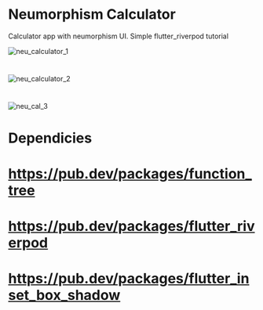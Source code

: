 # Neumorphism Calculator

Calculator app with neumorphism UI.
Simple flutter_riverpod tutorial

![neu_calculator_1](https://user-images.githubusercontent.com/83041330/192882128-78df1d13-7229-4fb9-81ef-e367457cd48e.png)
#
![neu_calculator_2](https://user-images.githubusercontent.com/83041330/192882155-61109a45-58f0-4148-886e-456a19f79b2b.png)
#
![neu_cal_3](https://user-images.githubusercontent.com/83041330/192882209-c8955c85-098c-4206-bd86-e663f6081fca.png)
#


# Dependicies
# https://pub.dev/packages/function_tree
# https://pub.dev/packages/flutter_riverpod
# https://pub.dev/packages/flutter_inset_box_shadow
